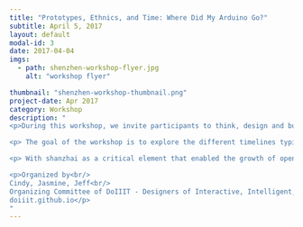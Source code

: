 ```yaml
---
title: "Prototypes, Ethnics, and Time: Where Did My Arduino Go?"
subtitle: April 5, 2017
layout: default
modal-id: 3
date: 2017-04-04
imgs: 
  - path: shenzhen-workshop-flyer.jpg
    alt: "workshop flyer"

thumbnail: "shenzhen-workshop-thumbnail.png"
project-date: Apr 2017
category: Workshop
description: "
<p>During this workshop, we invite participants to think, design and build open source hardware prototypes and products in consideration of their time cycles - its movement across geological, social and economic timelines. These timelines help us understand how technological artifacts transform over time in consideration of market fluctuations and trends, environmental concerns and constraints as well as sociopolitical shifts and policy changes.</p>

<p> The goal of the workshop is to explore the different timelines typical to different models of product development and hardware production. We add to conversations around agile and ''rapid prototyping'' and traditional corporate design timelines a more global and holistic consideration of time and making, drawing inspiration from China's shanzhai (山寨) culture. 

<p> With shanzhai as a critical element that enabled the growth of open source hardware, we will examine technology life cycles (production, use, discard, recycle) in the context of their impact of labor, environment, and social change. We consider where prototypes we have made and/or products we possess go, from its initial production, replication, distribution and use, asking questions like ''How can I make the first 100 units of my first prototypes?'' and ''What is this made of and where does it come from?'' </p>

<p>Organized by<br/>
Cindy, Jasmine, Jeff<br/>
Organizing Committee of DoIIIT - Designers of Interactive, Intelligent, and Interconnected Things<br/>
doiiit.github.io</p>
"
---
```

